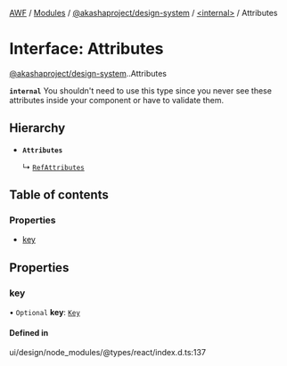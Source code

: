 [AWF](../README.md) / [Modules](../modules.md) / [@akashaproject/design-system](../modules/akashaproject_design_system.md) / [<internal\>](../modules/akashaproject_design_system._internal_.md) / Attributes

# Interface: Attributes

[@akashaproject/design-system](../modules/akashaproject_design_system.md).[<internal>](../modules/akashaproject_design_system._internal_.md).Attributes

**`internal`** You shouldn't need to use this type since you never see these attributes
inside your component or have to validate them.

## Hierarchy

- **`Attributes`**

  ↳ [`RefAttributes`](akashaproject_design_system._internal_.RefAttributes.md)

## Table of contents

### Properties

- [key](akashaproject_design_system._internal_.Attributes.md#key)

## Properties

### key

• `Optional` **key**: [`Key`](../modules/akashaproject_design_system._internal_.md#key)

#### Defined in

ui/design/node_modules/@types/react/index.d.ts:137
